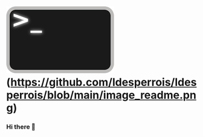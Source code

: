 # ![ldesperrois](https://github.com/ldesperrois/ldesperrois/blob/main/image_readme.png) (https://github.com/ldesperrois/ldesperrois/blob/main/image_readme.png)

### Hi there 👋


